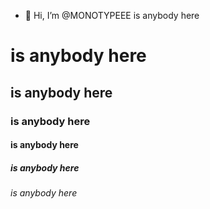 - 👋 Hi, I’m @MONOTYPEEE
is anybody here
# is anybody here
## is anybody here
### is anybody here
#### is anybody here
##### is anybody here
###### is anybody here
